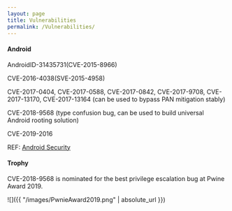 ```yaml
---
layout: page
title: Vulnerabilities
permalink: /Vulnerabilities/
---
```


#### Android
AndroidID-31435731(CVE-2015-8966)

CVE-2016-4038(SVE-2015-4958)

CVE-2017-0404, CVE-2017-0588, CVE-2017-0842, CVE-2017-9708, CVE-2017-13170, CVE-2017-13164 (can be used to bypass PAN mitigation stably)

CVE-2018-9568 (type confusion bug, can be used to build universal Android rooting solution)

CVE-2019-2016

REF: [Android Security](https://source.android.com/security/overview/acknowledgements)

#### Trophy
CVE-2018-9568 is nominated for the best privilege escalation bug at Pwine Award 2019.

![]({{ "/images/PwnieAward2019.png" | absolute_url }})
